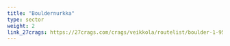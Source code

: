 ```yaml
---
title: "Bouldernurkka"
type: sector
weight: 2
link_27crags: https://27crags.com/crags/veikkola/routelist/boulder-1-9540
---
```

